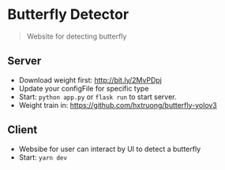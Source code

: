# Butterfly Detector

> Website for detecting butterfly

## Server

- Download weight first: http://bit.ly/2MvPDpj
- Update your configFile for specific type
- Start: `python app.py` or `flask run` to start server.
- Weight train in: https://github.com/hxtruong/butterfly-yolov3

## Client

- Websibe for user can interact by UI to detect a butterfly
- Start: `yarn dev`
